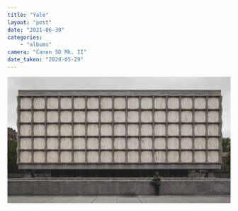 ```yaml
---
title: "Yale"
layout: "post" 
date: "2021-06-30"
categories: 
    - "albums"
camera: "Canon 5D Mk. II"
date_taken: "2020-05-29"
---
```


![Yale](/images/yale.jpg)
